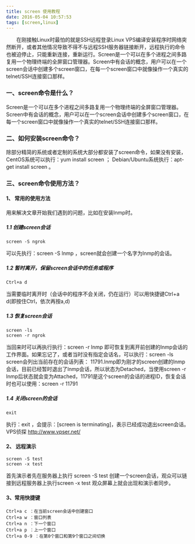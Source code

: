 ```yaml
---
title: screen 使用教程
date: 2016-05-04 10:57:53
tags: [screen,linux]
---
```


　　在刚接触Linux时最怕的就是SSH远程登录Linux VPS编译安装程序时网络突然断开，或者其他情况导致不得不与远程SSH服务器链接断开，远程执行的命令也被迫停止，只能重新连接，重新运行。Screen是一个可以在多个进程之间多路复用一个物理终端的全屏窗口管理器。Screen中有会话的概念，用户可以在一个screen会话中创建多个screen窗口，在每一个screen窗口中就像操作一个真实的telnet/SSH连接窗口那样。
### 一、screen命令是什么？
Screen是一个可以在多个进程之间多路复用一个物理终端的全屏窗口管理器。Screen中有会话的概念，用户可以在一个screen会话中创建多个screen窗口，在每一个screen窗口中就像操作一个真实的telnet/SSH连接窗口那样。
### 二、如何安装screen命令？
除部分精简的系统或者定制的系统大部分都安装了screen命令，如果没有安装，
CentOS系统可以执行：yum install screen ；
Debian/Ubuntu系统执行：apt-get install screen 。
### 三、screen命令使用方法？
#### 1、 常用的使用方法
用来解决文章开始我们遇到的问题，比如在安装lnmp时。
##### 1.1 创建screen会话
``` 
screen -S ngrok
```
可以先执行：screen -S lnmp ，screen就会创建一个名字为lnmp的会话。
##### 1.2 暂时离开，保留screen会话中的任务或程序
```
Ctrl+a d
```
当需要临时离开时（会话中的程序不会关闭，仍在运行）可以用快捷键Ctrl+a d(即按住Ctrl，依次再按a,d)
##### 1.3 恢复screen会话
```
screen -ls 
screen -r ngrok
```
当回来时可以再执行执行：screen -r lnmp 即可恢复到离开前创建的lnmp会话的工作界面。如果忘记了，或者当时没有指定会话名，可以执行：screen -ls screen会列出当前存在的会话列表：
11791.lnmp即为刚才的screen创建的lnmp会话，目前已经暂时退出了lnmp会话，所以状态为Detached，当使用screen -r lnmp后状态就会变为Attached，11791是这个screen的会话的进程ID，恢复会话时也可以使用：screen -r 11791
##### 1.4 关闭screen的会话
```
exit
```
执行：exit ，会提示：[screen is terminating]，表示已经成功退出screen会话。VPS侦探 http://www.vpser.net/

#### 2、 远程演示
```
screen -S test
screen -x test
```

首先演示者先在服务器上执行 screen -S test 创建一个screen会话，观众可以链接到远程服务器上执行screen -x test 观众屏幕上就会出现和演示者同步。

#### 3、常用快捷键

```
Ctrl+a c ：在当前screen会话中创建窗口
Ctrl+a w ：窗口列表
Ctrl+a n ：下一个窗口
Ctrl+a p ：上一个窗口
Ctrl+a 0-9 ：在第0个窗口和第9个窗口之间切换
```
